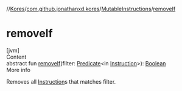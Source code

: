 //[Kores](../../index.md)/[com.github.jonathanxd.kores](../index.md)/[MutableInstructions](index.md)/[removeIf](remove-if.md)



# removeIf  
[jvm]  
Content  
abstract fun [removeIf](remove-if.md)(filter: [Predicate](https://docs.oracle.com/javase/8/docs/api/java/util/function/Predicate.html)<in [Instruction](../-instruction/index.md)>): [Boolean](https://kotlinlang.org/api/latest/jvm/stdlib/kotlin/-boolean/index.html)  
More info  


Removes all [Instruction](../-instruction/index.md)s that matches filter.

  



